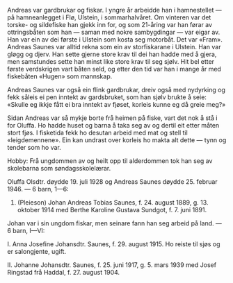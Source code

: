 Andreas var gardbrukar og fiskar. I yngre år arbeidde han i hamnestellet — på hamneanlegget i Flø, Ulstein, i sommarhalvåret. Om vinteren var det torske- og sildefiske han gjekk inn for, og som 21-åring var han førar av ottringsbåten som han — saman med nokre sambygdingar — var eigar av. Han var ein av dei første i Ulstein som kosta seg motorbåt. Det var «Fram». Andreas Saunes var alltid rekna som ein av storfiskarane i Ulstein. Han var gløgg og djerv. Han sette gjerne store krav til dei han hadde med å gjera, men samstundes sette han minst like store krav til seg sjølv. Hit bel etter første verdskrigen vart båten seld, og etter den tid var han i mange år med fiskebåten «Hugen» som mannskap.

Andreas Saunes var også ein flink gardbrukar, dreiv også med nydyrking og fekk såleis ei pen inntekt av gardsbruket, som han sjølv brukte å seie: «Skulle eg ikkje fått ei bra inntekt av fjøset, korleis kunne eg då greie meg?»

Sidan Andreas var så mykje borte frå heimen på fiske, vart det nok å stå i for Oluffa. Ho hadde huset og barna å taka seg av og dertil eit etter måten stort fjøs. I fisketida fekk ho desutan arbeid med mat og stell til «leigdemennene». Ein kan undrast over korleis ho makta alt dette — tynn og tender som ho var.

Hobby: Frå ungdommen av og heilt opp til alderdommen tok han seg av skolebarna som søndagsskolelærar.

Oluffa Olsdtr. døydde 19. juli 1928 og Andreas Saunes døydde 25. februar 1946. — 6 barn, 1—6:

1. (Pleieson) Johan Andreas Tobias Saunes, f. 24. august 1889, g. 13. oktober 1914 med Berthe Karoline Gustava Sundgot, f. 7. juni 1891.

Johan var i sin ungdom fiskar, men seinare fann han seg arbeid på land. — 6 barn, I—VI:

I. Anna Josefine Johansdtr. Saunes, f. 29. august 1915. Ho reiste til sjøs og er salongjente, ugift.

II. Johanne Johansdtr. Saunes, f. 25. juni 1917, g. 5. mars 1939 med Josef Ringstad frå Haddal, f. 27. august 1904.